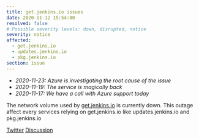 ```yaml
---
title: get.jenkins.io issues
date: 2020-11-12 15:54:00
resolved: false
# Possible severity levels: down, disrupted, notice
severity: notice
affected:
  - get.jenkins.io
  - updates.jenkins.io
  - pkg.jenkins.io
section: issue
---
```


* *2020-11-23: Azure is investigating the root cause of the issue*
* *2020-11-19: The service is magically back*
* *2020-11-17: We have a call with Azure support today*

The network volume used by [get.jenkins.io](https://get.jenkins.io) is currently down.
This outage affect every services relying on get.jenkins.io like updates.jenkins.io and pkg.jenkins.io

[Twitter](https://twitter.com/jenkinsci/status/1326994705230393344?s=20)
[Discussion](https://groups.google.com/u/1/g/jenkins-infra/c/2eUd_L6bsrM)
